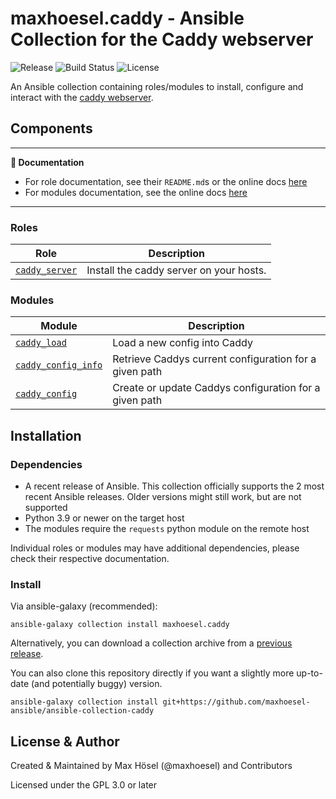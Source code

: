 # maxhoesel.caddy - Ansible Collection for the Caddy webserver

![Release](https://img.shields.io/github/v/release/maxhoesel/ansible-collection-caddy?style=flat-square)
![Build Status](https://img.shields.io/circleci/build/github/maxhoesel-ansible/ansible-collection-caddy/main?style=flat-square)
![License](https://img.shields.io/github/license/maxhoesel/ansible-collection-caddy?style=flat-square)

An Ansible collection containing roles/modules to install, configure and interact with the [caddy webserver](https://github.com/caddyserver/caddy).

## Components

---
**📘 Documentation**

- For role documentation, see their `README.md`s or the online docs [here](https://ansible-collection-caddy.readthedocs.io)
- For modules documentation, see the online docs [here](https://ansible-collection-caddy.readthedocs.io)

---

### Roles

| Role | Description |
|------|-------------|
| [`caddy_server`](roles/caddy_server/README.md) | Install the caddy server on your hosts.

### Modules

| Module  | Description |
|---------|-------------|
| [`caddy_load`](https://ansible-collection-caddy.readthedocs.io/en/latest/collections/maxhoesel/caddy/caddy_load_module.html) | Load a new config into Caddy
| [`caddy_config_info`](https://ansible-collection-caddy.readthedocs.io/en/latest/collections/maxhoesel/caddy/caddy_config_info_module.html) | Retrieve Caddys current configuration for a given path
| [`caddy_config`](https://ansible-collection-caddy.readthedocs.io/en/latest/collections/maxhoesel/caddy/caddy_config_module.html) | Create or update Caddys configuration for a given path

## Installation

### Dependencies

- A recent release of Ansible. This collection officially supports the 2 most recent Ansible releases.
  Older versions might still work, but are not supported
- Python 3.9 or newer on the target host
- The modules require the `requests` python module on the remote host

Individual roles or modules may have additional dependencies, please check their respective documentation.

### Install

Via ansible-galaxy (recommended):

`ansible-galaxy collection install maxhoesel.caddy`

Alternatively, you can download a collection archive from a [previous release](hhttps://github.com/maxhoesel-ansible/ansible-collection-caddy/releases).

You can also clone this repository directly if you want a slightly more up-to-date (and potentially buggy) version.

`ansible-galaxy collection install git+https://github.com/maxhoesel-ansible/ansible-collection-caddy`

## License & Author

Created & Maintained by Max Hösel (@maxhoesel) and Contributors

Licensed under the GPL 3.0 or later
